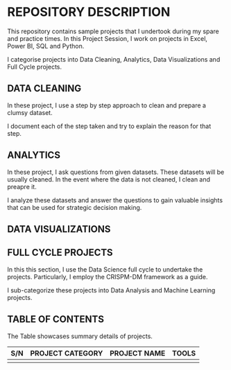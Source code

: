 # REPOSITORY DESCRIPTION
 This repository contains sample projects that I undertook during my spare and practice times.
 In this Project Session, I work on projects in Excel, Power BI, SQL and Python.

I categorise projects into Data Cleaning, Analytics, Data Visualizations and Full Cycle projects.

## DATA CLEANING
In these project, I use a step by step approach to clean and prepare a clumsy dataset.

I document each of the step taken and try to explain the reason for that step.

## ANALYTICS
In these project, I ask questions from  given datasets. These datasets will be usually cleaned. In the event where the data is not cleaned, I clean and preapre it.

I analyze these datasets and answer the questions to gain valuable insights that can be used for strategic decision making.

## DATA VISUALIZATIONS


## FULL CYCLE PROJECTS
In this this section, I use the Data Science full cycle to undertake the projects. Particularly, I employ the CRISPM-DM framework as a guide.

I sub-categorize these projects into Data Analysis and Machine Learning projects.


## TABLE OF CONTENTS
The Table showcases summary details of projects.

|   S/N   | PROJECT CATEGORY | PROJECT NAME  |   TOOLS   |
|---------|------------------|---------------|-----------|
|         |                  |               |           |

